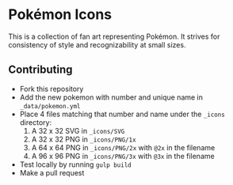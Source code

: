 # Pokémon Icons

This is a collection of fan art representing Pokémon. It strives for consistency of style and recognizability at small sizes.

## Contributing

- Fork this repository
- Add the new pokemon with number and unique name in `_data/pokemon.yml`
- Place 4 files matching that number and name under the `_icons` directory:
  1. A 32 x 32 SVG in `_icons/SVG`
  2. A 32 x 32 PNG in `_icons/PNG/1x`
  3. A 64 x 64 PNG in `_icons/PNG/2x` with `@2x` in the filename
  4. A 96 x 96 PNG in `_icons/PNG/3x` with `@3x` in the filename
- Test locally by running `gulp build`
- Make a pull request
